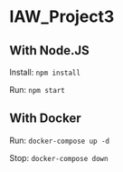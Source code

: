 # IAW_Project3

## With Node.JS
Install:
```npm install```

Run:
```npm start```

## With Docker
Run:
```docker-compose up -d```

Stop:
```docker-compose down```
